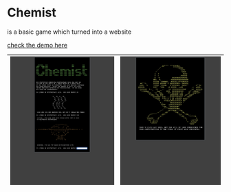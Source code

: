 
Chemist
=======
  
is a basic game which turned into a website
  
<a href="https://demo.chemist.pages.dev">check the demo here</a>

| <img src="https://raw.githubusercontent.com/Aydeniztr/Chemist/main/Images/9C27363C-7D4F-400C-9678-E3E251565AA5.jpeg" > | <img src="https://raw.githubusercontent.com/Aydeniztr/Chemist/main/Images/38186EC0-29E0-4615-9E6D-F50F483D2382.jpeg" > |
| ---------------------------------------------- | -------------------------------------------- |
